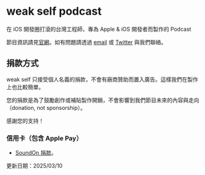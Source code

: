 # weak self podcast
在 iOS 開發圈打滾的台灣工程師，專為 Apple & iOS 開發者而製作的 Podcast

節目資訊請見[官網](https://weakself.dev)。如有問題請透過 [email](mailto:weakself.dev@gmail.com) 或 [Twitter](https://twitter.com/weak_self) 與我們聯絡。

## 捐款方式

weak self 只接受個人名義的捐款，不會有廠商贊助而置入廣告。這樣我們在製作上也比較簡單。

您的捐款是為了鼓勵創作或補貼製作開銷，不會影響到我們節目未來的內容與走向（donation, not sponsorship）。

感謝您的支持！

### 信用卡（包含 Apple Pay）
- [SoundOn 捐款](https://bit.ly/weak-self-donation)。

更新日期：2025/03/10
